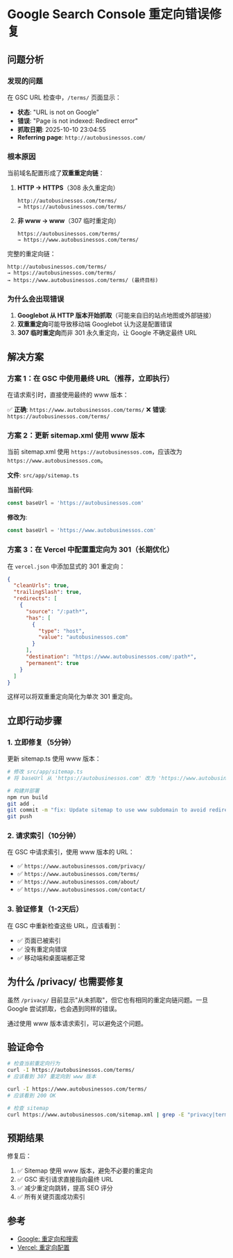 # Google Search Console 重定向错误修复

## 问题分析

### 发现的问题
在 GSC URL 检查中，`/terms/` 页面显示：
- **状态**: "URL is not on Google"
- **错误**: "Page is not indexed: Redirect error"
- **抓取日期**: 2025-10-10 23:04:55
- **Referring page**: `http://autobusinessos.com/`

### 根本原因

当前域名配置形成了**双重重定向链**：

1. **HTTP → HTTPS**（308 永久重定向）
   ```
   http://autobusinessos.com/terms/
   → https://autobusinessos.com/terms/
   ```

2. **非 www → www**（307 临时重定向）
   ```
   https://autobusinessos.com/terms/
   → https://www.autobusinessos.com/terms/
   ```

完整的重定向链：
```
http://autobusinessos.com/terms/
→ https://autobusinessos.com/terms/
→ https://www.autobusinessos.com/terms/ (最终目标)
```

### 为什么会出现错误

1. **Googlebot 从 HTTP 版本开始抓取**（可能来自旧的站点地图或外部链接）
2. **双重重定向**可能导致移动端 Googlebot 认为这是配置错误
3. **307 临时重定向**而非 301 永久重定向，让 Google 不确定最终 URL

## 解决方案

### 方案 1：在 GSC 中使用最终 URL（推荐，立即执行）

在请求索引时，直接使用最终的 www 版本：

✅ **正确**: `https://www.autobusinessos.com/terms/`
❌ **错误**: `https://autobusinessos.com/terms/`

### 方案 2：更新 sitemap.xml 使用 www 版本

当前 sitemap.xml 使用 `https://autobusinessos.com`，应该改为 `https://www.autobusinessos.com`。

**文件**: `src/app/sitemap.ts`

**当前代码**:
```typescript
const baseUrl = 'https://autobusinessos.com'
```

**修改为**:
```typescript
const baseUrl = 'https://www.autobusinessos.com'
```

### 方案 3：在 Vercel 中配置重定向为 301（长期优化）

在 `vercel.json` 中添加显式的 301 重定向：

```json
{
  "cleanUrls": true,
  "trailingSlash": true,
  "redirects": [
    {
      "source": "/:path*",
      "has": [
        {
          "type": "host",
          "value": "autobusinessos.com"
        }
      ],
      "destination": "https://www.autobusinessos.com/:path*",
      "permanent": true
    }
  ]
}
```

这样可以将双重重定向简化为单次 301 重定向。

## 立即行动步骤

### 1. 立即修复（5分钟）

更新 sitemap.ts 使用 www 版本：

```bash
# 修改 src/app/sitemap.ts
# 将 baseUrl 从 'https://autobusinessos.com' 改为 'https://www.autobusinessos.com'

# 构建并部署
npm run build
git add .
git commit -m "fix: Update sitemap to use www subdomain to avoid redirect errors"
git push
```

### 2. 请求索引（10分钟）

在 GSC 中请求索引，使用 www 版本的 URL：

- ✅ `https://www.autobusinessos.com/privacy/`
- ✅ `https://www.autobusinessos.com/terms/`
- ✅ `https://www.autobusinessos.com/about/`
- ✅ `https://www.autobusinessos.com/contact/`

### 3. 验证修复（1-2天后）

在 GSC 中重新检查这些 URL，应该看到：
- ✅ 页面已被索引
- ✅ 没有重定向错误
- ✅ 移动端和桌面端都正常

## 为什么 /privacy/ 也需要修复

虽然 `/privacy/` 目前显示"从未抓取"，但它也有相同的重定向链问题。一旦 Google 尝试抓取，也会遇到同样的错误。

通过使用 www 版本请求索引，可以避免这个问题。

## 验证命令

```bash
# 检查当前重定向行为
curl -I https://autobusinessos.com/terms/
# 应该看到 307 重定向到 www 版本

curl -I https://www.autobusinessos.com/terms/
# 应该看到 200 OK

# 检查 sitemap
curl https://www.autobusinessos.com/sitemap.xml | grep -E "privacy|terms"
```

## 预期结果

修复后：
1. ✅ Sitemap 使用 www 版本，避免不必要的重定向
2. ✅ GSC 索引请求直接指向最终 URL
3. ✅ 减少重定向跳转，提高 SEO 评分
4. ✅ 所有关键页面成功索引

## 参考

- [Google: 重定向和搜索](https://developers.google.com/search/docs/crawling-indexing/301-redirects)
- [Vercel: 重定向配置](https://vercel.com/docs/projects/project-configuration#redirects)
